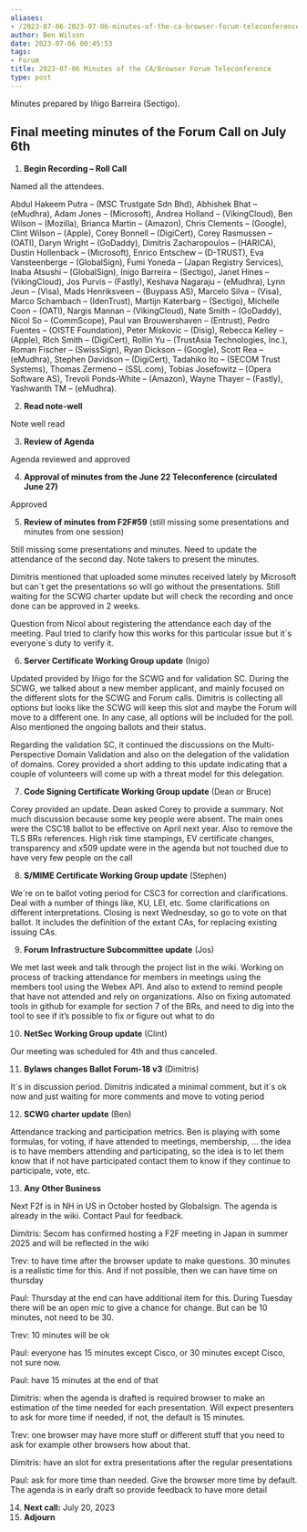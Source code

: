 ```yaml
---
aliases:
- /2023-07-06-2023-07-06-minutes-of-the-ca-browser-forum-teleconference/
author: Ben Wilson
date: 2023-07-06 00:45:53
tags:
- Forum
title: 2023-07-06 Minutes of the CA/Browser Forum Teleconference
type: post
---
```


Minutes prepared by Iñigo Barreira (Sectigo).

## Final meeting minutes of the Forum Call on July 6th

1. **Begin Recording – Roll Call**

Named all the attendees.

Abdul Hakeem Putra – (MSC Trustgate Sdn Bhd), Abhishek Bhat – (eMudhra), Adam Jones – (Microsoft), Andrea Holland – (VikingCloud), Ben Wilson – (Mozilla), Brianca Martin – (Amazon), Chris Clements – (Google), Clint Wilson – (Apple), Corey Bonnell – (DigiCert), Corey Rasmussen – (OATI), Daryn Wright – (GoDaddy), Dimitris Zacharopoulos – (HARICA), Dustin Hollenback – (Microsoft), Enrico Entschew – (D-TRUST), Eva Vansteenberge – (GlobalSign), Fumi Yoneda – (Japan Registry Services), Inaba Atsushi – (GlobalSign), Inigo Barreira – (Sectigo), Janet Hines – (VikingCloud), Jos Purvis – (Fastly), Keshava Nagaraju – (eMudhra), Lynn Jeun – (Visa), Mads Henriksveen – (Buypass AS), Marcelo Silva – (Visa), Marco Schambach – (IdenTrust), Martijn Katerbarg – (Sectigo), Michelle Coon – (OATI), Nargis Mannan – (VikingCloud), Nate Smith – (GoDaddy), Nicol So – (CommScope), Paul van Brouwershaven – (Entrust), Pedro Fuentes – (OISTE Foundation), Peter Miskovic – (Disig), Rebecca Kelley – (Apple), RIch Smith – (DigiCert), Rollin Yu – (TrustAsia Technologies, Inc.), Roman Fischer – (SwissSign), Ryan Dickson – (Google), Scott Rea – (eMudhra), Stephen Davidson – (DigiCert), Tadahiko Ito – (SECOM Trust Systems), Thomas Zermeno – (SSL.com), Tobias Josefowitz – (Opera Software AS), Trevoli Ponds-White – (Amazon), Wayne Thayer – (Fastly), Yashwanth TM – (eMudhra).

2. **Read note-well**

Note well read

3. **Review of Agenda**

Agenda reviewed and approved

4. **Approval of minutes from the June 22 Teleconference (circulated June 27)**

Approved

5. **Review of minutes from F2F#59** (still missing some presentations and minutes from one session)

Still missing some presentations and minutes. Need to update the attendance of the second day. Note takers to present the minutes.

Dimitris mentioned that uploaded some minutes received lately by Microsoft but can´t get the presentations so will go without the presentations. Still waiting for the SCWG charter update but will check the recording and once done can be approved in 2 weeks.

Question from Nicol about registering the attendance each day of the meeting. Paul tried to clarify how this works for this particular issue but it´s everyone´s duty to verify it.

6. **Server Certificate Working Group update** (Inigo)

Updated provided by Iñigo for the SCWG and for validation SC. During the SCWG, we talked about a new member applicant, and mainly focused on the different slots for the SCWG and Forum calls. Dimitris is collecting all options but looks like the SCWG will keep this slot and maybe the Forum will move to a different one. In any case, all options will be included for the poll. Also mentioned the ongoing ballots and their status.

Regarding the validation SC, it continued the discussions on the Multi-Perspective Domain Validation and also on the delegation of the validation of domains. Corey provided a short adding to this update indicating that a couple of volunteers will come up with a threat model for this delegation.

7. **Code Signing Certificate Working Group update** (Dean or Bruce)

Corey provided an update. Dean asked Corey to provide a summary. Not much discussion because some key people were absent. The main ones were the CSC18 ballot to be effective on April next year. Also to remove the TLS BRs references. High risk time stampings, EV certificate changes, transparency and x509 update were in the agenda but not touched due to have very few people on the call

8. **S/MIME Certificate Working Group update** (Stephen)

We´re on te ballot voting period for CSC3 for correction and clarifications. Deal with a number of things like, KU, LEI, etc. Some clarifications on different interpretations. Closing is next Wednesday, so go to vote on that ballot. It includes the definition of the extant CAs, for replacing existing issuing CAs.

9. **Forum Infrastructure Subcommittee update** (Jos)

We met last week and talk through the project list in the wiki. Working on process of tracking attendance for members in meetings using the members tool using the Webex API. And also to extend to remind people that have not attended and rely on organizations. Also on fixing automated tools in github for example for section 7 of the BRs, and need to dig into the tool to see if it’s possible to fix or figure out what to do

10. **NetSec Working Group update** (Clint)

Our meeting was scheduled for 4th and thus canceled.

11. **Bylaws changes Ballot Forum-18 v3** (Dimitris)

It´s in discussion period. Dimitris indicated a minimal comment, but it´s ok now and just waiting for more comments and move to voting period

12. **SCWG charter update** (Ben)

Attendance tracking and participation metrics. Ben is playing with some formulas, for voting, if have attended to meetings, membership, … the idea is to have members attending and participating, so the idea is to let them know that if not have participated contact them to know if they continue to participate, vote, etc.

13. **Any Other Business**

Next F2f is in NH in US in October hosted by Globalsign. The agenda is already in the wiki. Contact Paul for feedback.

Dimitris: Secom has confirmed hosting a F2F meeting in Japan in summer 2025 and will be reflected in the wiki

Trev: to have time after the browser update to make questions. 30 minutes is a realistic time for this. And if not possible, then we can have time on thursday

Paul: Thursday at the end can have additional item for this. During Tuesday there will be an open mic to give a chance for change. But can be 10 minutes, not need to be 30.

Trev: 10 minutes will be ok

Paul: everyone has 15 minutes except Cisco, or 30 minutes except Cisco, not sure now.

Paul: have 15 minutes at the end of that

Dimitris: when the agenda is drafted is required browser to make an estimation of the time needed for each presentation. Will expect presenters to ask for more time if needed, if not, the default is 15 minutes.

Trev: one browser may have more stuff or different stuff that you need to ask for example other browsers how about that.

Dimitris: have an slot for extra presentations after the regular presentations

Paul: ask for more time than needed. Give the browser more time by default. The agenda is in early draft so provide feedback to have more detail

14. **Next call:** July 20, 2023
01. **Adjourn**